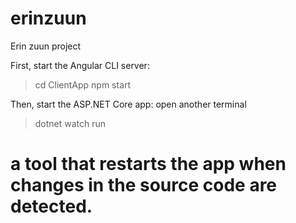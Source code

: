 # erinzuun
Erin zuun project

First, start the Angular CLI server: 

> cd ClientApp
> npm start

Then, start the ASP.NET Core app:
open another terminal
> dotnet watch run

# a tool that restarts the app when changes in the source code are detected.
